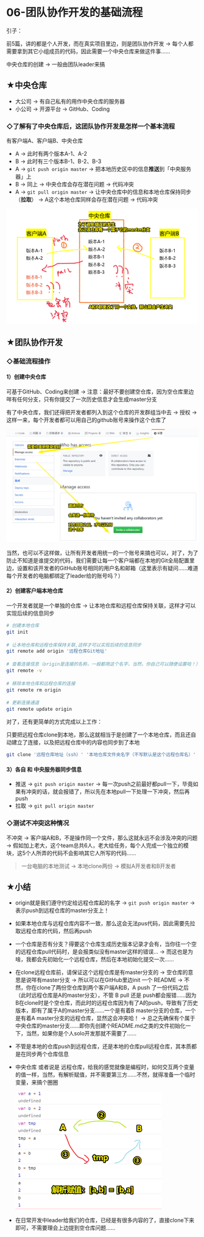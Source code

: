 # 06-团队协作开发的基础流程

引子：

前5篇，讲的都是个人开发，而在真实项目里边，则是团队协作开发 -> 每个人都需要拿到其它小组成员的代码，因此需要一个中央仓库来做这件事……

中央仓库的创建 -> 一般由团队leader来搞

## ★中央仓库

- 大公司 -> 有自己私有的用作中央仓库的服务器
- 小公司 -> 开源平台 -> GitHub、Coding

### ◇了解有了中央仓库后，这团队协作开发是怎样一个基本流程

有客户端A、客户端B、中央仓库

- A -> 此时有两个版本A-1、A-2
- B -> 此时有三个版本B-1、B-2、B-3
- A -> `git push origin master` -> 把本地历史区中的信息**推送**到「中央服务器」上
- B -> 同上 -> 中央仓库会存在潜在问题 -> 代码冲突
- A -> `git pull origin master` -> 让中央仓库中的信息和本地仓库保持同步（**拉取**） -> A这个本地仓库同样会存在潜在问题 -> 代码冲突

![无冲突的协同开发](assets/img/2020-05-15-20-03-27.png)

## ★团队协作开发

### ◇基础流程操作

#### 1）创建中央仓库

可基于GitHub、Coding来创建 -> 注意：最好不要创建空仓库，因为空仓库里边咩有任何分支，只有你提交了一次历史信息才会生成master分支

有了中央仓库，我们还得把开发者都列入到这个仓库的开发群组当中去 -> 授权 -> 这样一来，每个开发者都可以用自己的github账号来操作这个仓库了

![邀请他人加入](assets/img/2020-05-15-20-12-10.png)

当然，也可以不这样做，让所有开发者用统一的一个账号来搞也可以，对了，为了防止不知道是谁提交的代码，我们需要让每一个客户端都在本地的Git全局配置里边，设置和该开发者的GitHub账号相同的用户名和邮箱（这里表示有疑问……难道每个开发者的电脑都绑定了leader给的账号吗？）

#### 2）创建客户端本地仓库

一个开发者就是一个单独的仓库 -> 让本地仓库和远程仓库保持关联，这样才可以实现后续的信息同步

``` bash
# 创建本地仓库
git init

# 让本地仓库和远程仓库保持关联,这样才可以实现后续的信息同步
git remote add origin '远程仓库Git地址'

# 查看连接信息（origin是连接的名称，一般都用这个名字，当然，你自己可以随便设置哈！）
git remote -v

# 移除本地仓库和远程仓库的连接
git remote rm origin

# 更新连接通道
git remote update origin
```

对了，还有更简单的方式完成以上工作：

只要把远程仓库clone到本地，那么这就相当于是创建了一个本地仓库，而且还自动建立了连接，以及把远程仓库中的内容也同步到了本地

``` bash
git clone '远程仓库地址（ssh）' '本地仓库文件夹名字（不写默认是这个远程仓库名）'
```

#### 3）各自 和 中央服务器同步信息

- 推送 -> `git push origin master` -> 每一次push之前最好都pull一下，毕竟如果有冲突的话，就会报错了，所以先在本地pull一下处理一下冲突，然后再push
- 拉取 -> `git pull origin master`

### ◇测试不冲突这种情况

不冲突 -> 客户端A和B，不是操作同一个文件，那么这就永远不会涉及冲突的问题 -> 假如加上老大，这个team总共6人，老大给任务，每个人完成一个独立的模块，这5个人所弄的代码不会影响其它人所写的代码……

> 一台电脑的本地测试 -> 本地clone两份 -> 模拟A开发者和B开发者

## ★小结

- origin就是我们遵守约定给远程仓库起的名字 -> `git push origin master` -> 表示push到远程仓库的master分支上！
- 如果本地仓库与远程仓库内容不一致，那么这会无法pus代码，因此需要先拉取远程仓库的代码，然后再push
- 一个仓库是否有分支？得要这个仓库生成历史版本记录才会有，当你往一个空的远程仓库pull代码时，是会报类似没有master这样的错误… -> 而这也是为啥，我都会先初始化一个远程仓库，然后在本地初始化提交一次……
- 在clone远程仓库前，请保证这个远程仓库是有master分支的 -> 空仓库的意思是说咩有master分支 -> 所以可以在GitHub里边init 一个 README -> 不然，你在clone了两份空仓库到两个客户端A和B，A push 了一份代码之后（此时远程仓库是A的master分支），不管 B pull 还是 push都会报错……因为B在clone时是个空仓库，而此时的远程仓库因为有了A的push，导致有了历史版本，即有了属于A的master分支……一个是有着B master分支的仓库，一个是有着A master分支的远程仓库，显然这会冲突哈！ -> 总之先确保有个属于中央仓库的master分支……即你先创建个README.md之类的文件初始化一下，当然，如果你是个人solo开发那就不需要了……
- 不管是本地的仓库push到远程仓库，还是本地的仓库pull远程仓库，其本质都是在同步两个仓库信息
- 中央仓库 或者说是 远程仓库，给我的感觉就像是编程时，如何交互两个变量的值一样，当然，有解析赋值，并不需要第三方……不然，就得准备一个临时变量，来搞个圈圈
  
  ![各取所需](assets/img/2020-05-15-20-06-15.png)

- 在日常开发中leader给我们的仓库，已经是有很多内容的了，直接clone下来即可，不需要理会上边提到空仓库问题……


